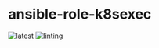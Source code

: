 # ansible-role-k8sexec

[![latest](https://github.com/archmachina/ansible-role-k8sexec/workflows/latest/badge.svg)](https://github.com/archmachina/ansible-role-k8sexec/actions?query=workflow%3Alatest)
[![linting](https://github.com/archmachina/ansible-role-k8sexec/workflows/linting/badge.svg)](https://github.com/archmachina/ansible-role-k8sexec/actions?query=workflow%3Alinting)
